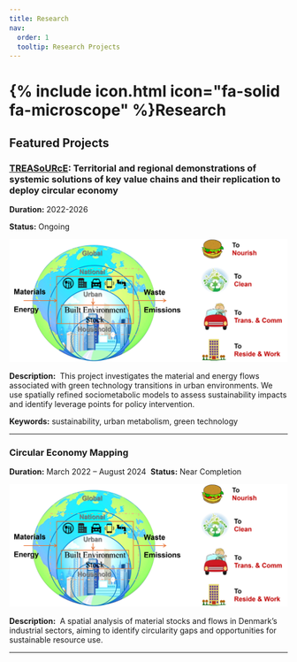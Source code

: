 ```yaml
---
title: Research
nav:
  order: 1
  tooltip: Research Projects
---
```


# {% include icon.html icon="fa-solid fa-microscope" %}Research

## Featured Projects

### <i class="fa-solid fa-leaf"></i> [TREASoURcE](https://treasource.eu/): Territorial and regional demonstrations of systemic solutions of key value chains and their replication to deploy circular economy
**Duration:** 2022-2026

**Status:** Ongoing 

![test](images/overview.png)

**Description:**  
This project investigates the material and energy flows associated with green technology transitions in urban environments. We use spatially refined sociometabolic models to assess sustainability impacts and identify leverage points for policy intervention.

**Keywords:** sustainability, urban metabolism, green technology

---

### <i class="fa-solid fa-recycle"></i> Circular Economy Mapping
**Duration:** March 2022 – August 2024  
**Status:** Near Completion  

![test2](images/overview.png)

**Description:**  
A spatial analysis of material stocks and flows in Denmark’s industrial sectors, aiming to identify circularity gaps and opportunities for sustainable resource use.

---


